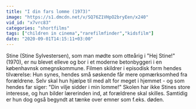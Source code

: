 ```yaml
---
title: "I din fars lomme (1973)"
image: "https://s1.dmcdn.net/v/SQ76Z1VHpO2bryEen/x240"
vid_id: "x7vrc83"
categories: "shortfilms"
tags: ["children in cinema","rarefilmfinder","kidsfilm"]
date: "2020-09-01T14:15:11+03:00"
---
```

Stine (Stine Sylvestersen), som man mødte som otteårig i &quot;Hej Stine!&quot; (1970), er nu blevet elleve og bor i et moderne betonbyggeri i en københavnsk omegnskommune. Filmen skildrer i episodisk form hendes tilværelse: Hun synes, hendes små søskende får mere opmærksomhed fra forældrene. Selv skal hun hjælpe til med alt for meget i hjemmet - og som hendes far siger: &quot;Din vilje sidder i min lomme!&quot; Skolen har ikke Stines store interesse, og hun bilder lærerinden ind, at forældrene skal skilles. Samtidig er hun dog også begyndt at tænke over emner som f.eks. døden.
